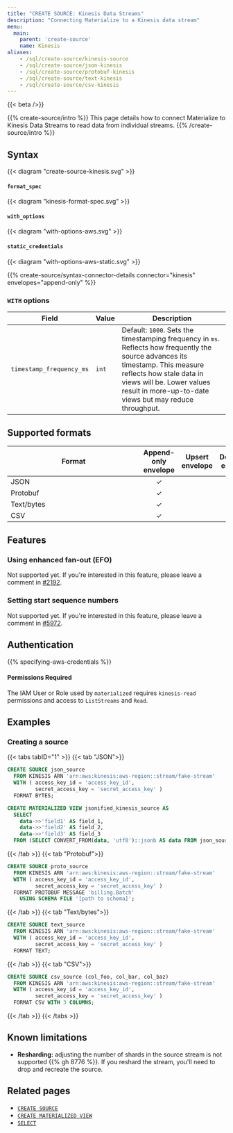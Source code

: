 ```yaml
---
title: "CREATE SOURCE: Kinesis Data Streams"
description: "Connecting Materialize to a Kinesis data stream"
menu:
  main:
    parent: 'create-source'
    name: Kinesis
aliases:
    - /sql/create-source/kinesis-source
    - /sql/create-source/json-kinesis
    - /sql/create-source/protobuf-kinesis
    - /sql/create-source/text-kinesis
    - /sql/create-source/csv-kinesis
---
```


{{< beta />}}

{{% create-source/intro %}}
This page details how to connect Materialize to Kinesis Data Streams to read data from individual streams.
{{% /create-source/intro %}}

## Syntax

{{< diagram "create-source-kinesis.svg" >}}

#### `format_spec`

{{< diagram "kinesis-format-spec.svg" >}}

#### `with_options`

{{< diagram "with-options-aws.svg" >}}

#### `static_credentials`

{{< diagram "with-options-aws-static.svg" >}}

{{% create-source/syntax-connector-details connector="kinesis" envelopes="append-only" %}}

### `WITH` options

Field                                | Value     | Description
-------------------------------------|-----------|-------------------------------------
`timestamp_frequency_ms`             | `int`     | Default: `1000`. Sets the timestamping frequency in `ms`. Reflects how frequently the source advances its timestamp. This measure reflects how stale data in views will be. Lower values result in more-up-to-date views but may reduce throughput.


## Supported formats

|<div style="width:290px">Format</div> | Append-only envelope | Upsert envelope | Debezium envelope |
---------------------------------------|:--------------------:|:---------------:|:-----------------:|
| JSON                                 | ✓                    |                 |                   |
| Protobuf                             | ✓                    |                 |                   |
| Text/bytes                           | ✓                    |                 |                   |
| CSV                                  | ✓                    |                 |                   |

## Features

### Using enhanced fan-out (EFO)

Not supported yet. If you're interested in this feature, please leave a comment in [#2192](https://github.com/MaterializeInc/materialize/issues/2192).

### Setting start sequence numbers

Not supported yet. If you're interested in this feature, please leave a comment in [#5972](https://github.com/MaterializeInc/materialize/issues/5972).

## Authentication

{{% specifying-aws-credentials %}}

#### Permissions Required

The IAM User or Role used by `materialized` requires `kinesis-read` permissions and access to `ListStreams` and `Read`.
## Examples

### Creating a source

{{< tabs tabID="1" >}}
{{< tab "JSON">}}

```sql
CREATE SOURCE json_source
  FROM KINESIS ARN 'arn:aws:kinesis:aws-region::stream/fake-stream'
  WITH ( access_key_id = 'access_key_id',
         secret_access_key = 'secret_access_key' )
  FORMAT BYTES;
```

```sql
CREATE MATERIALIZED VIEW jsonified_kinesis_source AS
  SELECT
    data->>'field1' AS field_1,
    data->>'field2' AS field_2,
    data->>'field3' AS field_3
  FROM (SELECT CONVERT_FROM(data, 'utf8')::jsonb AS data FROM json_source);
```

{{< /tab >}}
{{< tab "Protobuf">}}

```sql
CREATE SOURCE proto_source
  FROM KINESIS ARN 'arn:aws:kinesis:aws-region::stream/fake-stream'
  WITH ( access_key_id = 'access_key_id',
         secret_access_key = 'secret_access_key' )
  FORMAT PROTOBUF MESSAGE 'billing.Batch'
    USING SCHEMA FILE '[path to schema]';
```

{{< /tab >}}
{{< tab "Text/bytes">}}

```sql
CREATE SOURCE text_source
  FROM KINESIS ARN 'arn:aws:kinesis:aws-region::stream/fake-stream'
  WITH ( access_key_id = 'access_key_id',
         secret_access_key = 'secret_access_key' )
  FORMAT TEXT;
```

{{< /tab >}}
{{< tab "CSV">}}

```sql
CREATE SOURCE csv_source (col_foo, col_bar, col_baz)
  FROM KINESIS ARN 'arn:aws:kinesis:aws-region::stream/fake-stream'
  WITH ( access_key_id = 'access_key_id',
         secret_access_key = 'secret_access_key' )
  FORMAT CSV WITH 3 COLUMNS;
```

{{< /tab >}}
{{< /tabs >}}

## Known limitations

- **Resharding:** adjusting the number of shards in the source stream is not supported {{% gh 8776 %}}. If you reshard the stream, you'll need to drop and recreate the source.

## Related pages

- [`CREATE SOURCE`](../)
- [`CREATE MATERIALIZED VIEW`](../../create-view)
- [`SELECT`](../../select)
